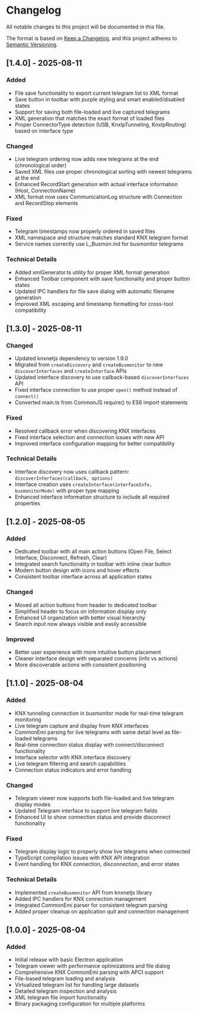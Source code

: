 # Changelog

All notable changes to this project will be documented in this file.

The format is based on [Keep a Changelog](https://keepachangelog.com/en/1.0.0/),
and this project adheres to [Semantic Versioning](https://semver.org/spec/v2.0.0.html).

## [1.4.0] - 2025-08-11

### Added
- File save functionality to export current telegram list to XML format
- Save button in toolbar with purple styling and smart enabled/disabled states
- Support for saving both file-loaded and live captured telegrams
- XML generation that matches the exact format of loaded files
- Proper ConnectorType detection (USB, KnxIpTunneling, KnxIpRouting) based on interface type

### Changed
- Live telegram ordering now adds new telegrams at the end (chronological order)
- Saved XML files use proper chronological sorting with newest telegrams at the end
- Enhanced RecordStart generation with actual interface information (Host, ConnectionName)
- XML format now uses CommunicationLog structure with Connection and RecordStop elements

### Fixed
- Telegram timestamps now properly ordered in saved files
- XML namespace and structure matches standard KNX telegram format
- Service names correctly use L_Busmon.ind for busmonitor telegrams

### Technical Details
- Added xmlGenerator.ts utility for proper XML format generation
- Enhanced Toolbar component with save functionality and proper button states
- Updated IPC handlers for file save dialog with automatic filename generation
- Improved XML escaping and timestamp formatting for cross-tool compatibility

## [1.3.0] - 2025-08-11

### Changed
- Updated knxnetjs dependency to version 1.9.0
- Migrated from `createDiscovery` and `createBusmonitor` to new `discoverInterfaces` and `createInterface` APIs
- Updated interface discovery to use callback-based `discoverInterfaces` API
- Fixed interface connection to use proper `open()` method instead of `connect()`
- Converted main.ts from CommonJS require() to ES6 import statements

### Fixed
- Resolved callback error when discovering KNX interfaces
- Fixed interface selection and connection issues with new API
- Improved interface configuration mapping for better compatibility

### Technical Details
- Interface discovery now uses callback pattern: `discoverInterfaces(callback, options)`
- Interface creation uses `createInterface(interfaceInfo, busmonitorMode)` with proper type mapping
- Enhanced interface information structure to include all required properties

## [1.2.0] - 2025-08-05

### Added
- Dedicated toolbar with all main action buttons (Open File, Select Interface, Disconnect, Refresh, Clear)
- Integrated search functionality in toolbar with inline clear button
- Modern button design with icons and hover effects
- Consistent toolbar interface across all application states

### Changed
- Moved all action buttons from header to dedicated toolbar
- Simplified header to focus on information display only
- Enhanced UI organization with better visual hierarchy
- Search input now always visible and easily accessible

### Improved
- Better user experience with more intuitive button placement
- Cleaner interface design with separated concerns (info vs actions)
- More discoverable actions with consistent positioning

## [1.1.0] - 2025-08-04

### Added
- KNX tunneling connection in busmonitor mode for real-time telegram monitoring
- Live telegram capture and display from KNX interfaces
- CommonEmi parsing for live telegrams with same detail level as file-loaded telegrams
- Real-time connection status display with connect/disconnect functionality
- Interface selector with KNX interface discovery
- Live telegram filtering and search capabilities
- Connection status indicators and error handling

### Changed
- Telegram viewer now supports both file-loaded and live telegram display modes
- Updated Telegram interface to support live telegram fields
- Enhanced UI to show connection status and provide disconnect functionality

### Fixed
- Telegram display logic to properly show live telegrams when connected
- TypeScript compilation issues with KNX API integration
- Event handling for KNX connection, disconnection, and error states

### Technical Details
- Implemented `createBusmonitor` API from knxnetjs library
- Added IPC handlers for KNX connection management
- Integrated CommonEmi parser for consistent telegram parsing
- Added proper cleanup on application quit and connection management

## [1.0.0] - 2025-08-04

### Added
- Initial release with basic Electron application
- Telegram viewer with performance optimizations and file dialog
- Comprehensive KNX CommonEmi parsing with APCI support
- File-based telegram loading and analysis
- Virtualized telegram list for handling large datasets
- Detailed telegram inspection and analysis
- XML telegram file import functionality
- Binary packaging configuration for multiple platforms